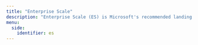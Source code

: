 ```yaml
---
title: "Enterprise Scale"
description: "Enterprise Scale (ES) is Microsoft's recommended landing zone architecture for the largest organisations. Landing zones sit within the Ready section of the Cloud Adoption Framework (CAF)."
menu:
  side:
    identifier: es
---
```

